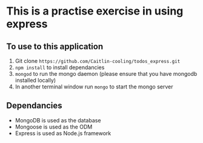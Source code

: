 # This is a practise exercise in using express

## To use to this application
1. Git clone `https://github.com/Caitlin-cooling/todos_express.git`
2.  `npm install` to install dependancies
3. `mongod` to run the mongo daemon (please ensure that you have mongodb installed locally)
4. In another terminal window run `mongo` to start the mongo server

## Dependancies
* MongoDB is used as the database
* Mongoose is used as the ODM
* Express is used as Node.js framework
